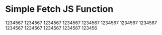 # Simple Fetch JS Function 



1234567
1234567
1234567
1234567
1234567
1234567
1234567
1234567
1234567
1234567
1234567
1234567
123456